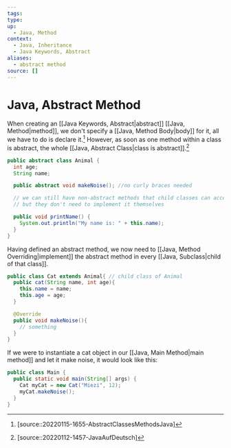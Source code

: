 ```yaml
---
tags:
type:
up:
  - Java, Method
context:
  - Java, Inheritance
  - Java Keywords, Abstract
aliases:
  - abstract method
source: []
---
```


# Java, Abstract Method

When creating an [[Java Keywords, Abstract|abstract]] [[Java, Method|method]], we don't specify a [[Java, Method Body|body]] for it, all we have to do is declare it.[^1] However, as soon as one method within a class is abstract, the whole [[Java, Abstract Class|class is abstract]].[^2]

```java
public abstract class Animal {
  int age;
  String name;

  public abstract void makeNoise(); //no curly braces needed

  // we can still have non-abstract methods that child classes can access
  // but they don't need to implement it themselves

  public void printName() {
    System.out.println("My name is: " + this.name); 
  }
}
```

Having defined an abstract method, we now need to [[Java, Method Overriding|implement]] the abstract method in every [[Java, Subclass|child of that class]].

```java
public class Cat extends Animal{ // child class of Animal
  public cat(String name, int age){
    this.name = name;
    this.age = age;
  }

  @Override
  public void makeNoise(){
    // something
  }
}
```

If we were to instantiate a cat object in our [[Java, Main Method|main method]] and let it make noise, it would look like this:
```java
public class Main {
  public static void main(String[] args) {
    Cat myCat = new Cat("Miezi", 12);
    myCat.makeNoise();
  }
}
```

[^1]: [source::20220115-1655-AbstractClassesMethodsJava]
[^2]: [source::20220112-1457-JavaAufDeutsch]
